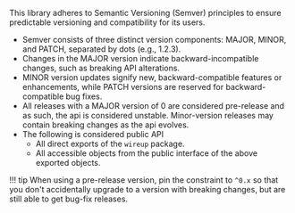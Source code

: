 This library adheres to Semantic Versioning (Semver) principles to ensure predictable versioning and compatibility for
its users. 

* Semver consists of three distinct version components: MAJOR, MINOR, and PATCH, separated by dots (e.g.,
1.2.3). 
* Changes in the MAJOR version indicate backward-incompatible changes, such as breaking API alterations. 
* MINOR version updates signify new, backward-compatible features or enhancements, while PATCH versions are reserved for
backward-compatible bug fixes. 
* All releases with a MAJOR version of 0 are considered pre-release and as such, the api is considered unstable.
  Minor-version releases may contain breaking changes as the api evolves.
* The following is considered public API
  * All direct exports of the `wireup` package.
  * All accessible objects from the public interface of the above exported objects.


!!! tip
    When using a pre-release version, pin the constraint to `^0.x` so that you don't accidentally upgrade to a version
    with breaking changes, but are still able to get bug-fix releases.
